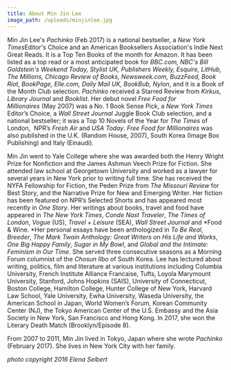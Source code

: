 ```yaml
---
title: About Min Jin Lee
image_path: /uploads/minjinlee.jpg
---
```



Min Jin Lee's *Pachinko*&nbsp;(Feb 2017) is a national bestseller, a *New York Times*Editor's Choice and an American Booksellers Association's Indie Next Great Reads. It is a Top Ten Books of the month for Amazon. It has been listed as a top read or a most anticipated book for *BBC.com, NBC's Bill Goldstein's Weekend Today, Stylist UK, Publishers Weekly, Esquire, LitHub, The Millions, Chicago Review of Books, Newsweek.com, BuzzFeed, Book Riot, BookPage, Elle.com, Daily Mail UK, BookBub, Nylon*, and it is a Book of the Month Club selection. *Pachinko* received a Starred Review from *Kirkus*, *Library Journal* and *Booklist*. Her debut novel *Free Food for Millionaires*&nbsp;(May 2007) was a No. 1 Book Sense Pick, a *New York Times* Editor’s Choice, a *Wall Street Journal* Juggle Book Club selection, and a national bestseller; it was a Top 10 Novels of the Year for *The Times* of London,&nbsp; NPR’s *Fresh Air* and *USA Today*. *Free Food for Millionaires* was also published in the U.K. (Random House, 2007), South Korea (Image Box Publishing) and Italy (Einaudi).&nbsp;

Min Jin went to Yale College where she was awarded both the Henry Wright Prize for Nonfiction and the James Ashmun Veech Prize for Fiction. She attended law school at Georgetown University and worked as a lawyer for several years in New York prior to writing full time. She has received the NYFA Fellowship for Fiction, the Peden Prize from *The Missouri Review* for Best Story, and the Narrative Prize for New and Emerging Writer. Her fiction has been featured on NPR’s Selected Shorts and has appeared most recently in *One Story*. Her writings about books, travel and food have appeared in *The New York Times*, *Conde Nast Traveler*, *The Times of London*, *Vogue* (US), *Travel + Leisure* (SEA), *Wall Street Journal* and *Food & Wine.&nbsp;*Her personal essays have been anthologized in *To Be Real*, *Breeder*, *The Mark Twain Anthology: Great Writers on His Life and Works*, *One Big Happy Family*, *Sugar in My Bowl*, and *Global and the Intimate: Feminism in Our Time*. She served three consecutive seasons as a Morning Forum columnist of the *Chosun Ilbo* of South Korea. Lee has lectured about writing, politics, film and literature at various institutions including Columbia University, French Institute Alliance Francaise, Tufts, Loyola Marymount University, Stanford, Johns Hopkins (SAIS), University of Connecticut, Boston College, Hamilton College, Hunter College of New York, Harvard Law School, Yale University, Ewha University, Waseda University, the American School in Japan, World Women’s Forum, Korean Community Center (NJ), the Tokyo American Center of the U.S. Embassy and the Asia Society in New York, San Francisco and Hong Kong. In 2017, she won the Literary Death Match (Brooklyn/Episode 8).&nbsp;

From 2007 to 2011, Min Jin lived in Tokyo, Japan where she wrote *Pachinko* (February 2017). She lives in New York City with her family.

*photo copyright 2016 Elena Seibert*